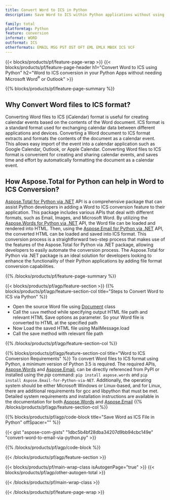 ```yaml
---
title: Convert Word to ICS in Python
description: Save Word to ICS within Python applications without using Microsoft Word or Outlook

family: total
platformtag: Python
feature: conversion
informat: WORD
outformat: ICS
otherformats: EMAIL MSG PST OST OFT EML EMLX MBOX ICS VCF
---
```

{{< blocks/products/pf/feature-page-wrap >}}
{{< blocks/products/pf/feature-page-header h1="Convert Word to ICS using Python" h2="Word to ICS conversion in your Python Apps without needing Microsoft Word<sup>&reg;</sup> or Outlook" >}}

{{% blocks/products/pf/feature-page-summary %}}
<h2 class="heading-border">Why Convert Word files to ICS format?</h2>

Converting Word files to ICS (iCalendar) format is useful for creating calendar events based on the contents of the Word document. ICS format is a standard format used for exchanging calendar data between different applications and devices. Converting a Word document to ICS format extracts and formats the contents of the document as a calendar event. This allows easy import of the event into a calendar application such as Google Calendar, Outlook, or Apple Calendar. Converting Word files to ICS format is convenient for creating and sharing calendar events, and saves time and effort by automatically formatting the document as a calendar event.
<h2 class="heading-border">How Aspose.Total for Python can help in Word to ICS Conversion?</h2>

[Aspose.Total for Python via .NET](https://products.aspose.com/total/python-net/) API is a comprehensive package that can assist Python developers in adding a Word to ICS conversion feature to their application. This package includes various APIs that deal with different formats, such as Email, Images, and Microsoft Word. By utilizing the [Aspose.Words for Python via .NET](https://products.aspose.com/words/python-net/) API, the Word file can be loaded and rendered into HTML. Then, using the [Aspose.Email for Python via .NET](https://products.aspose.com/email/python-net/) API, the converted HTML can be loaded and saved into ICS format. This conversion process is a straightforward two-step process that makes use of the features of the Aspose.Total for Python via .NET package, allowing developers to easily automate the conversion process. The Aspose.Total for Python via .NET package is an ideal solution for developers looking to enhance the functionality of their Python applications by adding file format conversion capabilities.

{{% /blocks/products/pf/feature-page-summary %}}

{{< blocks/products/pf/agp/feature-section >}}
{{% blocks/products/pf/agp/feature-section-col title="Steps to Convert Word to ICS via Python" %}}

- Open the source Word file using [Document](https://reference.aspose.com/words/python-net/aspose.words/document/) class
- Call the `save` method while specifying output HTML file path and relevant HTML Save options as parameter. So your Word file is converted to HTML at the specified path
- Now Load the saved HTML file using MailMessage.load
- Call the save method with relevant file path

{{% /blocks/products/pf/agp/feature-section-col %}}

{{% blocks/products/pf/agp/feature-section-col title="Word to ICS Conversion Requirements" %}}
To convert Word files to ICS format using Python, a minimum version of Python 3.5 is required. The required APIs, [Aspose.Words](https://pypi.org/project/aspose-words/) and [Aspose.Email](https://pypi.org/project/Aspose.Email-for-Python-via-NET/), can be directly referenced from PyPI or installed using the *pip* command: `pip install aspose.words` and `pip install Aspose.Email-for-Python-via-NET`. Additionally, the operating system should be either Microsoft Windows or Linux-based, and for Linux, there are additional requirements for gcc and libpython that must be met. Detailed system requirements and installation instructions are available in the documentation for both [Aspose.Words](https://docs.aspose.com/words/python-net/system-requirements/) and [Aspose.Email](https://docs.aspose.com/email/python-net/system-requirements/)
{{% /blocks/products/pf/agp/feature-section-col %}}

{{% blocks/products/pf/agp/code-block title="Save Word as ICS File in Python" offSpacer="" %}}

{{< gist "aspose-com-gists" "1dbc5b4bf28dba34207d9bb94cbc149e" "convert-word-to-email-via-python.py" >}}

{{% /blocks/products/pf/agp/code-block %}}

{{< /blocks/products/pf/agp/feature-section >}}

{{< blocks/products/pf/main-wrap-class isAutogenPage="true" >}}
{{< blocks/products/pf/agp/other-autogen-total >}}

{{< /blocks/products/pf/main-wrap-class >}}

{{< /blocks/products/pf/feature-page-wrap >}}